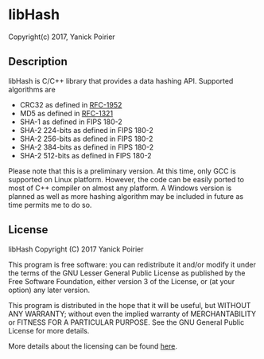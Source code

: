 # libHash
Copyright(c) 2017, Yanick Poirier

## Description
libHash is C/C++ library that provides a data hashing API. Supported algorithms are

* CRC32 as defined in [RFC-1952](https://tools.ietf.org/html/rfc1952)
* MD5 as defined in [RFC-1321](https://tools.ietf.org/html/rfc1321)
* SHA-1 as defined in FIPS 180-2
* SHA-2 224-bits as defined in FIPS 180-2
* SHA-2 256-bits as defined in FIPS 180-2
* SHA-2 384-bits as defined in FIPS 180-2
* SHA-2 512-bits as defined in FIPS 180-2

Please note that this is a preliminary version. At this time, only GCC is supported on Linux platform. However, the code can be easily ported to most of C++ compiler on almost any platform.
A Windows version is planned as well as more hashing algorithm may be included in future as time permits me to do so.

## License

libHash
Copyright (C) 2017 Yanick Poirier

This program is free software: you can redistribute it and/or modify
it under the terms of the GNU Lesser General Public License as published 
by the Free Software Foundation, either version 3 of the License, or
(at your option) any later version.

This program is distributed in the hope that it will be useful,
but WITHOUT ANY WARRANTY; without even the implied warranty of
MERCHANTABILITY or FITNESS FOR A PARTICULAR PURPOSE.  See the
GNU General Public License for more details.

More details about the licensing can be found [here](https://www.gnu.org/licenses/lgpl-3.0.en.html).

